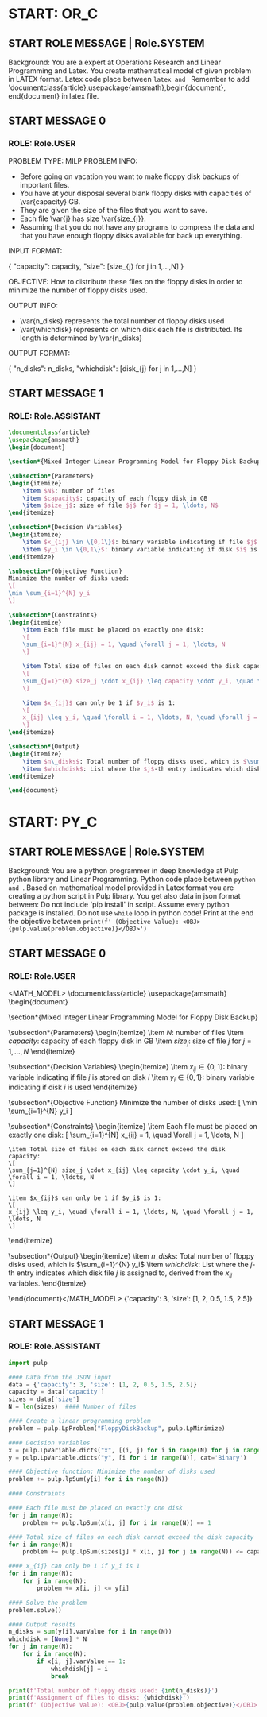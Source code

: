 # START: OR_C 
## START ROLE MESSAGE | Role.SYSTEM 
Background: You are a expert at Operations Research and Linear Programming and Latex. You create mathematical model of given problem in LATEX format. Latex code place between ```latex and ``` Remember to add 'documentclass{article},usepackage{amsmath},begin{document}, end{document} in latex file. 
## START MESSAGE 0 
### ROLE: Role.USER
<DESCRIPTION>
PROBLEM TYPE: MILP
PROBLEM INFO:

- Before going on vacation you want to make floppy disk backups of important files. 
- You have at your disposal several blank floppy disks with capacities of \var{capacity} GB. 
- They are given the size of the files that you want to save.
- Each file \var{j} has size \var{size_{j}}.
- Assuming that you do not have any programs to compress the data and that you have enough floppy disks available for back up everything.

INPUT FORMAT:

{
	"capacity": capacity,
	"size": [size_{j} for j in 1,...,N]
}

OBJECTIVE: How to distribute these files on the floppy disks in order to minimize the number of floppy disks used.

OUTPUT INFO:

- \var{n_disks} represents the total number of floppy disks used
- \var{whichdisk} represents on which disk each file is distributed. Its length is determined by \var{n_disks}

OUTPUT FORMAT:

{
	"n_disks": n_disks,
	"whichdisk": [disk_{j} for j in 1,...,N]
}
</DESCRIPTION>


## START MESSAGE 1 
### ROLE: Role.ASSISTANT
```latex
\documentclass{article}
\usepackage{amsmath}
\begin{document}

\section*{Mixed Integer Linear Programming Model for Floppy Disk Backup}

\subsection*{Parameters}
\begin{itemize}
    \item $N$: number of files
    \item $capacity$: capacity of each floppy disk in GB
    \item $size_j$: size of file $j$ for $j = 1, \ldots, N$
\end{itemize}

\subsection*{Decision Variables}
\begin{itemize}
    \item $x_{ij} \in \{0,1\}$: binary variable indicating if file $j$ is stored on disk $i$
    \item $y_i \in \{0,1\}$: binary variable indicating if disk $i$ is used
\end{itemize}

\subsection*{Objective Function}
Minimize the number of disks used:
\[
\min \sum_{i=1}^{N} y_i
\]

\subsection*{Constraints}
\begin{itemize}
    \item Each file must be placed on exactly one disk:
    \[
    \sum_{i=1}^{N} x_{ij} = 1, \quad \forall j = 1, \ldots, N
    \]

    \item Total size of files on each disk cannot exceed the disk capacity:
    \[
    \sum_{j=1}^{N} size_j \cdot x_{ij} \leq capacity \cdot y_i, \quad \forall i = 1, \ldots, N
    \]

    \item $x_{ij}$ can only be 1 if $y_i$ is 1:
    \[
    x_{ij} \leq y_i, \quad \forall i = 1, \ldots, N, \quad \forall j = 1, \ldots, N
    \]
\end{itemize}

\subsection*{Output}
\begin{itemize}
    \item $n\_disks$: Total number of floppy disks used, which is $\sum_{i=1}^{N} y_i$
    \item $whichdisk$: List where the $j$-th entry indicates which disk file $j$ is assigned to, derived from the $x_{ij}$ variables.
\end{itemize}

\end{document}
```

# START: PY_C 
## START ROLE MESSAGE | Role.SYSTEM 
Background: You are a python programmer in deep knowledge at Pulp python library and Linear Programming. Python code place between ```python and ```. Based on mathematical model provided in Latex format you are creating a python script in Pulp library. You get also data in json format between: <DATA></DATA> Do not include 'pip install' in script. Assume every python package is installed. Do not use `while` loop in python code! Print at the end the objective between <OBJ></OBJ> `print(f' (Objective Value): <OBJ>{pulp.value(problem.objective)}</OBJ>')` 
## START MESSAGE 0 
### ROLE: Role.USER
<MATH_MODEL>
\documentclass{article}
\usepackage{amsmath}
\begin{document}

\section*{Mixed Integer Linear Programming Model for Floppy Disk Backup}

\subsection*{Parameters}
\begin{itemize}
    \item $N$: number of files
    \item $capacity$: capacity of each floppy disk in GB
    \item $size_j$: size of file $j$ for $j = 1, \ldots, N$
\end{itemize}

\subsection*{Decision Variables}
\begin{itemize}
    \item $x_{ij} \in \{0,1\}$: binary variable indicating if file $j$ is stored on disk $i$
    \item $y_i \in \{0,1\}$: binary variable indicating if disk $i$ is used
\end{itemize}

\subsection*{Objective Function}
Minimize the number of disks used:
\[
\min \sum_{i=1}^{N} y_i
\]

\subsection*{Constraints}
\begin{itemize}
    \item Each file must be placed on exactly one disk:
    \[
    \sum_{i=1}^{N} x_{ij} = 1, \quad \forall j = 1, \ldots, N
    \]

    \item Total size of files on each disk cannot exceed the disk capacity:
    \[
    \sum_{j=1}^{N} size_j \cdot x_{ij} \leq capacity \cdot y_i, \quad \forall i = 1, \ldots, N
    \]

    \item $x_{ij}$ can only be 1 if $y_i$ is 1:
    \[
    x_{ij} \leq y_i, \quad \forall i = 1, \ldots, N, \quad \forall j = 1, \ldots, N
    \]
\end{itemize}

\subsection*{Output}
\begin{itemize}
    \item $n\_disks$: Total number of floppy disks used, which is $\sum_{i=1}^{N} y_i$
    \item $whichdisk$: List where the $j$-th entry indicates which disk file $j$ is assigned to, derived from the $x_{ij}$ variables.
\end{itemize}

\end{document}</MATH_MODEL>
<DATA>
{'capacity': 3, 'size': [1, 2, 0.5, 1.5, 2.5]}</DATA>


## START MESSAGE 1 
### ROLE: Role.ASSISTANT
```python
import pulp

#### Data from the JSON input
data = {'capacity': 3, 'size': [1, 2, 0.5, 1.5, 2.5]}
capacity = data['capacity']
sizes = data['size']
N = len(sizes)  #### Number of files

#### Create a linear programming problem
problem = pulp.LpProblem("FloppyDiskBackup", pulp.LpMinimize)

#### Decision variables
x = pulp.LpVariable.dicts("x", [(i, j) for i in range(N) for j in range(N)], cat='Binary')
y = pulp.LpVariable.dicts("y", [i for i in range(N)], cat='Binary')

#### Objective function: Minimize the number of disks used
problem += pulp.lpSum(y[i] for i in range(N))

#### Constraints

#### Each file must be placed on exactly one disk
for j in range(N):
    problem += pulp.lpSum(x[i, j] for i in range(N)) == 1

#### Total size of files on each disk cannot exceed the disk capacity
for i in range(N):
    problem += pulp.lpSum(sizes[j] * x[i, j] for j in range(N)) <= capacity * y[i]

#### x_{ij} can only be 1 if y_i is 1
for i in range(N):
    for j in range(N):
        problem += x[i, j] <= y[i]

#### Solve the problem
problem.solve()

#### Output results
n_disks = sum(y[i].varValue for i in range(N))
whichdisk = [None] * N
for j in range(N):
    for i in range(N):
        if x[i, j].varValue == 1:
            whichdisk[j] = i
            break

print(f'Total number of floppy disks used: {int(n_disks)}')
print(f'Assignment of files to disks: {whichdisk}')
print(f' (Objective Value): <OBJ>{pulp.value(problem.objective)}</OBJ>')
```

